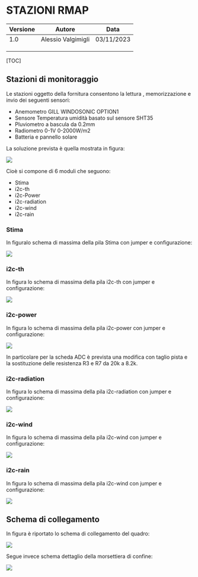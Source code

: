 # STAZIONI RMAP


| Versione | Autore             | Data       |
| -------- | ------------------ | ---------- |
| 1.0      | Alessio Valgimigli | 03/11/2023 |
|          |                    |            |
|          |                    |            |
|          |                    |            |



[TOC]

##  Stazioni di monitoraggio

Le stazioni oggetto della fornitura consentono la lettura , memorizzazione e invio dei seguenti sensori:

- Anemometro GILL WINDOSONIC OPTION1
- Sensore Temperatura umidità basato sul sensore SHT35
- Pluviometro a bascula da 0.2mm
- Radiometro 0-1V 0-2000W/m2
- Batteria e pannello solare

La soluzione prevista è quella mostrata in figura:

 ![](./Immagine/totale.png)

Cioè si compone di 6 moduli che seguono: 

- Stima
- i2c-th
- i2c-Power
- i2c-radiation
- i2c-wind
- i2c-rain

### Stima

In figuralo schema di massima della pila Stima con jumper e configurazione:

![](./immagine/Stima.png)

### i2c-th

In figura lo schema di massima della pila i2c-th con jumper e configurazione:

![](./immagine/i2c-th.png)

### i2c-power

In figura lo schema di massima della pila i2c-power con jumper e configurazione:

![](./immagine/i2c-power.png)

In particolare per la scheda ADC è prevista una modifica con taglio pista e la sostituzione delle resistenza R3 e R7 da 20k a 8.2k.



### i2c-radiation

In figura lo schema di massima della pila i2c-radiation con jumper e configurazione:

![](./immagine/i2c-radiation.png)

### i2c-wind

In figura lo schema di massima della pila i2c-wind con jumper e configurazione:

![](./immagine/i2c-wind.png)

### i2c-rain

In figura lo schema di massima della pila i2c-wind con jumper e configurazione:

![](./immagine/i2c-rain.png)

## Schema di collegamento 

In figura è riportato lo schema di collegamento del quadro:

![](./immagine/schema.png)

Segue invece schema dettaglio della morsettiera di confine:

![](./immagine/morsettiera.png)
